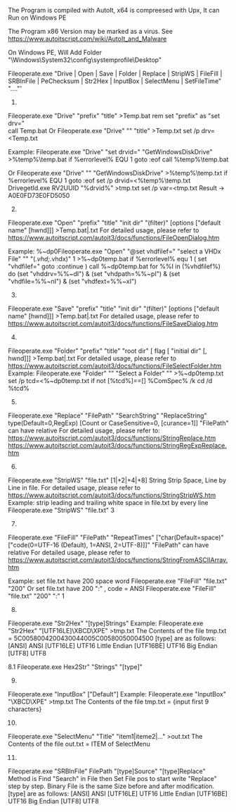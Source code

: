 The Program is compiled with AutoIt, x64 is compreesed with Upx, It can Run on Windows PE

The Program x86 Version may be marked as a virus.
See  https://www.autoitscript.com/wiki/AutoIt_and_Malware


On Windows PE, Will Add Folder "\Windows\System32\config\systemprofile\Desktop"

Fileoperate.exe "Drive | Open | Save | Folder | Replace | StripWS | FileFill | SRBInFile | PeChecksum | Str2Hex | InputBox | SelectMenu | SetFileTime" "...."'

1.
Fileoperate.exe "Drive" "prefix" "title" >Temp.bat
rem set "prefix" as "set drv="  
call Temp.bat
Or
Fileoperate.exe "Drive" "" "title" >Temp.txt
set /p drv=<Temp.txt

Example:
Fileoperate.exe "Drive" "set drvid=" "GetWindowsDiskDrive" >%temp%\temp.bat
if %errorlevel% EQU 1 goto :eof
call %temp%\temp.bat

Or
Fileoperate.exe "Drive" "" "GetWindowsDiskDrive" >%temp%\temp.txt
if %errorlevel% EQU 1 goto :eof
set /p drvid=<%temp%\temp.txt
DrivegetId.exe RV2UUID "%drvid%" >tmp.txt
set /p var=<tmp.txt
Result -> A0E0FD73E0FD5050


2.
Fileoperate.exe "Open" "prefix" "title" "init dir" "(filter)" [options ["default name" [hwnd]]] >Temp.bat|.txt 
For detailed usage, please refer to https://www.autoitscript.com/autoit3/docs/functions/FileOpenDialog.htm

Example:
%~dp0Fileoperate.exe "Open" "@set vhdfilef=" "select a VHDx File" "" "(*.vhd;*.vhdx)" 1 >%~dp0temp.bat
if %errorlevel% equ 1 (
	set "vhdfilef="
	goto :continue
)
call %~dp0temp.bat
for %%I in (%vhdfilef%) do (set "vhddrv=%%~dI") & (set "vhdpath=%%~pI") & (set "vhdfile=%%~nI") & (set "vhdfext=%%~xI")


3.
Fileoperate.exe "Save" "prefix" "title" "init dir" "(filter)" [options ["default name" [hwnd]]] >Temp.bat|.txt
For detailed usage, please refer to https://www.autoitscript.com/autoit3/docs/functions/FileSaveDialog.htm


4.
Fileoperate.exe "Folder" "prefix" "title" "root dir" [ flag [ "initial dir" [, hwnd]]] >Temp.bat|.txt
For detailed usage, please refer to https://www.autoitscript.com/autoit3/docs/functions/FileSelectFolder.htm
Example:
Fileoperate.exe "Folder" "" "Select a Folder" "" >%~dp0temp.txt
set /p tcd=<%~dp0temp.txt
if not [%tcd%]==[] %ComSpec% /k cd /d %tcd%


5.
Fileoperate.exe "Replace" "FilePath" "SearchString" "ReplaceString" type(Default=0,RegExp) [Count or CaseSensitive=0, [curance=1]]
"FilePath" can have relative 
For detailed usage, please refer to: 
https://www.autoitscript.com/autoit3/docs/functions/StringReplace.htm
https://www.autoitscript.com/autoit3/docs/functions/StringRegExpReplace.htm


6.
Fileoperate.exe "StripWS" "file.txt" [1|+2|+4|+8]
String Strip Space, Line by Line in file. 
For detailed usage, please refer to https://www.autoitscript.com/autoit3/docs/functions/StringStripWS.htm 
Example:
strip leading and trailing white space in file.txt by every line 
Fileoperate.exe "StripWS" "file.txt" 3


7.
Fileoperate.exe "FileFill" "FilePath" "RepeatTimes" ["char(Default=space)" ["code(0=UTF-16 (Default), 1=ANSI, 2=UTF-8)]]"
"FilePath" can have relative 
For detailed usage, please refer to https://www.autoitscript.com/autoit3/docs/functions/StringFromASCIIArray.htm

Example:
set file.txt have 200 space word
Fileoperate.exe "FileFill" "file.txt" "200"
Or
set file.txt have 200 ":" , code = ANSI
Fileoperate.exe "FileFill" "file.txt" "200" ":" 1


8.
Fileoperate.exe "Str2Hex" "[type]Strings"
Example:
Fileoperate.exe "Str2Hex" "[UTF16LE]\XBCD\XPE" >tmp.txt
The Contents of the file tmp.txt = 5C0058004200430044005C00580050004500
[type] are as follows:
[ANSI]	ANSI
[UTF16LE]	UTF16 Little Endian
[UTF16BE]	UTF16 Big Endian
[UTF8]	UTF8


8.1
Fileoperate.exe Hex2Str" "Strings" "[type]"


9.
Fileoperate.exe "InputBox" ["Default"]
Example:
Fileoperate.exe "InputBox" "\XBCD\XPE" >tmp.txt
The Contents of the file tmp.txt = {input first 9 characters}


10.
Fileoperate.exe "SelectMenu" "Title" "item1|iteme2|..." >out.txt
The Contents of the file out.txt = ITEM of SelectMenu


11.
Fileoperate.exe "SRBInFile" FilePath "[type]Source" "[type]Replace"
Method is Find "Search" in File then Set File pos to start write "Replace" step by step.
Binary File is the same Size before and after modification.
[type] are as follows:
[ANSI]	ANSI
[UTF16LE]	UTF16 Little Endian
[UTF16BE]	UTF16 Big Endian
[UTF8]	UTF8